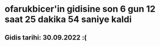 # ofarukbicer'in gidisine son 6 gun 12 saat 25 dakika 54 saniye kaldi

## Gidis tarihi: 30.09.2022 :(